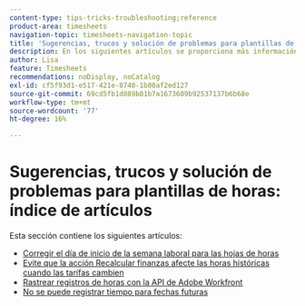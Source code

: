 ```yaml
---
content-type: tips-tricks-troubleshooting;reference
product-area: timesheets
navigation-topic: timesheets-navigation-topic
title: 'Sugerencias, trucos y solución de problemas para plantillas de horas: índice de artículos'
description: En los siguientes artículos se proporciona más información sobre el comportamiento común de las plantillas de horas o cómo solucionar posibles problemas con ellas.
author: Lisa
feature: Timesheets
recommendations: noDisplay, noCatalog
exl-id: cf5f93d1-e517-421e-8740-1b80af2ed127
source-git-commit: 69cd5fb1d089b81b7a1673609b92537137b6b68e
workflow-type: tm+mt
source-wordcount: '77'
ht-degree: 16%

---
```


# Sugerencias, trucos y solución de problemas para plantillas de horas: índice de artículos

Esta sección contiene los siguientes artículos:

* [Corregir el día de inicio de la semana laboral para las hojas de horas](../../timesheets/tips-tricks-and-troubleshooting/correct-start-day-of-work-week.md)
* [Evite que la acción Recalcular finanzas afecte las horas históricas cuando las tarifas cambien](../../timesheets/tips-tricks-and-troubleshooting/prevent-recalculate-finance-action.md)
* [Rastrear registros de horas con la API de Adobe Workfront](../../timesheets/tips-tricks-and-troubleshooting/track-hour-records-with-wfapi.md)
* [No se puede registrar tiempo para fechas futuras](../../timesheets/tips-tricks-and-troubleshooting/unable-to-log-time-future-dates.md)
